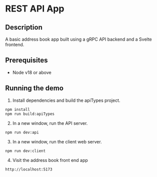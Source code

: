 # REST API App

## Description

A basic address book app built using a gRPC API backend and a Svelte frontend.

## Prerequisites

- Node v18 or above

## Running the demo

1. Install dependencies and build the apiTypes project.

```console
npm install
npm run build:apiTypes
```

2. In a new window, run the API server.

```console
npm run dev:api
```

3. In a new window, run the client web server.

```console
npm run dev:client
```

4. Visit the address book front end app

```url
http://localhost:5173

```
